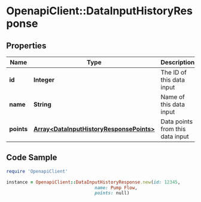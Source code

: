 # OpenapiClient::DataInputHistoryResponse

## Properties
Name | Type | Description | Notes
------------ | ------------- | ------------- | -------------
**id** | **Integer** | The ID of this data input | [optional] 
**name** | **String** | Name of this data input | 
**points** | [**Array&lt;DataInputHistoryResponsePoints&gt;**](DataInputHistoryResponsePoints.md) | Data points from this data input | [optional] 

## Code Sample

```ruby
require 'OpenapiClient'

instance = OpenapiClient::DataInputHistoryResponse.new(id: 12345,
                                 name: Pump Flow,
                                 points: null)
```


